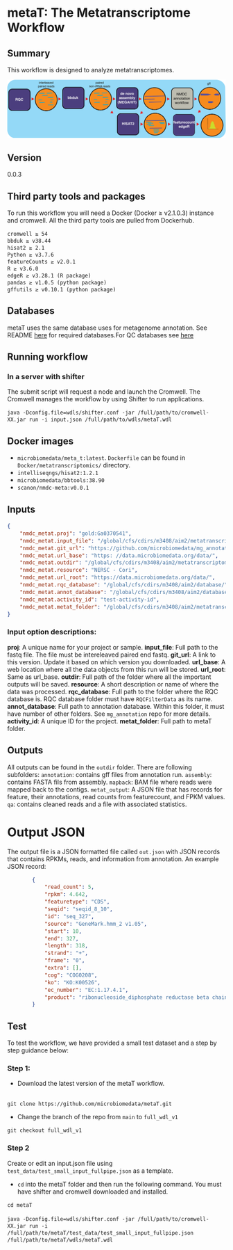# metaT: The Metatranscriptome Workflow

## Summary
This workflow is designed to analyze metatranscriptomes.

![metatranscriptomics workflow](docs/workflow_metatranscriptomics.png)

## Version
0.0.3

## Third party tools and packages
To run this workflow you will need a Docker (Docker ≥ v2.1.0.3) instance and cromwell. All the third party tools are pulled from Dockerhub.

```
cromwell ≥ 54
bbduk ≥ v38.44
hisat2 ≥ 2.1
Python ≥ v3.7.6
featureCounts ≥ v2.0.1
R ≥ v3.6.0
edgeR ≥ v3.28.1 (R package)
pandas ≥ v1.0.5 (python package)
gffutils ≥ v0.10.1 (python package)

```

## Databases
metaT uses the same database uses for metagenome annotation. See README [here](https://github.com/microbiomedata/mg_annotation) for required databases.For QC databases see [here](https://github.com/microbiomedata/ReadsQC.)


## Running workflow

###  In a server with shifter
The submit script will request a node and launch the Cromwell.  The Cromwell manages the workflow by using Shifter to run applications.


```
java -Dconfig.file=wdls/shifter.conf -jar /full/path/to/cromwell-XX.jar run -i input.json /full/path/to/wdls/metaT.wdl

```
<!-- ```
   java  -jar /path/to/cromwell-XX.jar run wdls/metaT_part1.wdl -i  test_data/small_test/test_small_input.json -m metadata_out_part1.json
   java  -jar /path/to/cromwell-XX.jar run wdls/metaT_part2.wdl -i  test_data/small_test/test_small_input.json -m metadata_out_part2.json 
``` -->

<!-- java -jar cromwell/cromwell-48.jar run wdls/nmdc-metaT_full.wdl -i test_data/small_test/test_small_input_fullpipe.json -l test_data/small_test/test_small_input_label.json -->


## Docker images

- `microbiomedata/meta_t:latest`. 
`Dockerfile` can be found in `Docker/metatranscriptomics/` directory. 
- `intelliseqngs/hisat2:1.2.1`
- `microbiomedata/bbtools:38.90`
- `scanon/nmdc-meta:v0.0.1`

## Inputs

```json
{
    "nmdc_metat.proj": "gold:Ga0370541",
    "nmdc_metat.input_file": "/global/cfs/cdirs/m3408/aim2/metatranscriptomics/metaT/test_data/small_test/test_smaller_interleave.fastq.gz",
    "nmdc_metat.git_url": "https://github.com/microbiomedata/mg_annotation/releases/tag/0.1",
    "nmdc_metat.url_base": "https: //data.microbiomedata.org/data/",
    "nmdc_metat.outdir": "/global/cfs/cdirs/m3408/aim2/metatranscriptomics/metaT/test_data/test_small_out",
    "nmdc_metat.resource": "NERSC - Cori",
    "nmdc_metat.url_root": "https://data.microbiomedata.org/data/",
    "nmdc_metat.rqc_database": "/global/cfs/cdirs/m3408/aim2/database/",
    "nmdc_metat.annot_database": "/global/cfs/cdirs/m3408/aim2/database/img/",
    "nmdc_metat.activity_id": "test-activity-id",
    "nmdc_metat.metat_folder": "/global/cfs/cdirs/m3408/aim2/metatranscriptomics/metaT"
}
```
### Input option descriptions:
**proj**: A unique name for your project or sample.
**input_file**: Full path to the fastq file. The file must be intereleaved paired end fastq.
**git_url**: A link to this version. Update it based on which version you downloaded.
**url_base**: A web location where all the data objects from this run will be stored.
**url_root**: Same as url_base.
**outdir**: Full path of the folder where all the important outputs will be saved.
**resource**: A short description or name of where the data was processed.
**rqc_database**: Full path to the folder where the RQC database is. RQC database folder must have `RQCFilterData` as its name.
**annot_database**: Full path to annotation database. Within this folder, it must have number of other folders. See `mg_annotation` repo for more details.
**activity_id**: A unique ID for the project.
**metat_folder**: Full path to metaT folder.

## Outputs
All outputs can be found in the `outdir` folder. There are following subfolders:
`annotation`: contains gff files from annotation run.
`assembly`: contains FASTA fils from assembly.
`mapback`: BAM file where reads were mapped back to the contigs.
`metat_output`: A JSON file that has records for feature, their annotations, read counts from featurecount, and FPKM values. 
`qa`: contains cleaned reads and a file with associated statistics.

# Output JSON
The output file is a JSON formatted file called `out.json` with JSON records that contains RPKMs, reads, and information from annotation. An example JSON record:
```json
        {
            "read_count": 5,
            "rpkm": 4.642,
            "featuretype": "CDS",
            "seqid": "seqid_8_10",
            "id": "seq_327",
            "source": "GeneMark.hmm_2 v1.05",
            "start": 10,
            "end": 327,
            "length": 318,
            "strand": "+",
            "frame": "0",
            "extra": [],
            "cog": "COG0208",
            "ko": "KO:K00526",
            "ec_number": "EC:1.17.4.1",
            "product": "ribonucleoside_diphosphate reductase beta chain"
        }

```

## Test 
To test the workflow, we have provided a small test dataset and a step by step guidance below:

### Step 1:

- Download the latest version of the metaT workflow.

```

git clone https://github.com/microbiomedata/metaT.git

```

- Change the branch of the repo from `main` to `full_wdl_v1`

 ```
git checkout full_wdl_v1

 ```

### Step 2

Create or edit an input.json file using `test_data/test_small_input_fullpipe.json` as a template.

- `cd` into the metaT folder and then run the following command. You must have shifter and cromwell downloaded and installed.

```
cd metaT

java -Dconfig.file=wdls/shifter.conf -jar /full/path/to/cromwell-XX.jar run -i /full/path/to/metaT/test_data/test_small_input_fullpipe.json /full/path/to/metaT/wdls/metaT.wdl
```
<!-- #TODO add documentation, get stuff from BIN -->